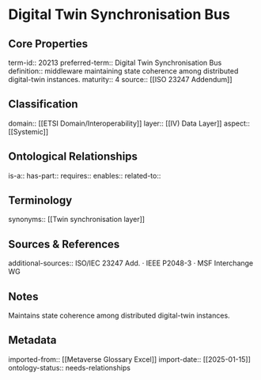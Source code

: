 # Digital Twin Synchronisation Bus

## Core Properties
term-id:: 20213
preferred-term:: Digital Twin Synchronisation Bus
definition:: middleware maintaining state coherence among distributed digital-twin instances.
maturity:: 4
source:: [[ISO 23247 Addendum]]

## Classification
domain:: [[ETSI Domain/Interoperability]]
layer:: [[IV) Data Layer]]
aspect:: [[Systemic]]

## Ontological Relationships
is-a:: 
has-part:: 
requires:: 
enables:: 
related-to:: 

## Terminology
synonyms:: [[Twin synchronisation layer]]

## Sources & References
additional-sources:: ISO/IEC 23247 Add. · IEEE P2048-3 · MSF Interchange WG

## Notes
Maintains state coherence among distributed digital-twin instances.

## Metadata
imported-from:: [[Metaverse Glossary Excel]]
import-date:: [[2025-01-15]]
ontology-status:: needs-relationships